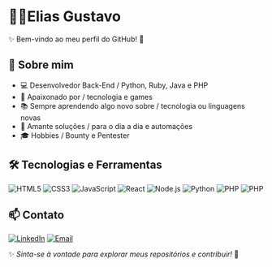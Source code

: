 <h1>👨‍💻Elias Gustavo </h1>

✨ Bem-vindo ao meu perfil do GitHub! 🚀

<h2>🔹 Sobre mim</h2>

- 💻 Desenvolvedor Back-End / Python, Ruby, Java e PHP
- 🎯 Apaixonado por / tecnologia e games
- 📚 Sempre aprendendo algo novo sobre / tecnologia ou linguagens novas
- 🎨 Amante soluções / para o dia a dia e automações 
- 🎓 Hobbies / Bounty e Pentester

## 🛠️ Tecnologias e Ferramentas

![HTML5](https://img.shields.io/badge/-HTML5-E34F26?style=flat-square&logo=html5&logoColor=white)
![CSS3](https://img.shields.io/badge/-CSS3-1572B6?style=flat-square&logo=css3&logoColor=white)
![JavaScript](https://img.shields.io/badge/JavaScript-323330?style=flat&logo=javascript&logoColor=F7DF1E)
![React](https://img.shields.io/badge/-React-61DAFB?style=flat-square&logo=react&logoColor=black)
![Node.js](https://img.shields.io/badge/-Node.js-339933?style=flat-square&logo=node.js&logoColor=white)
![Python](https://img.shields.io/badge/-Python-3776AB?style=flat-square&logo=python&logoColor=white)
![PHP](https://img.shields.io/badge/-PHP-003383?style=flat-square&logo=php&logoColor=white)
![PHP](https://img.shields.io/badge/-Ruby-FF0036?style=flat-square&logo=ruby&logoColor=white)

## 📫 Contato

[![LinkedIn](https://img.shields.io/badge/-LinkedIn-0077B5?style=flat-square&logo=linkedin&logoColor=white)](https://www.linkedin.com/in/seu-usuario/)
[![Email](https://img.shields.io/badge/-Email-D14836?style=flat-square&logo=gmail&logoColor=white)](mailto:seuemail@gmail.com)

✨ _Sinta-se à vontade para explorar meus repositórios e contribuir!_ 🚀
